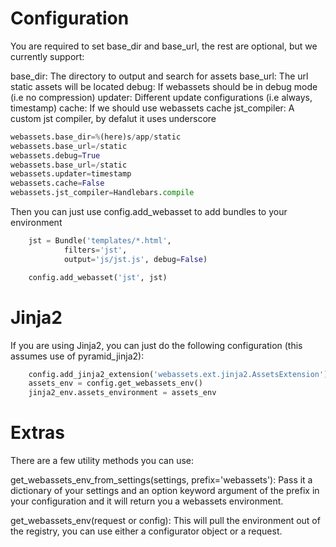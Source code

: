Configuration
====================
You are required to set base_dir and base_url, the rest are optional,
but we currently support:

base_dir: The directory to output and search for assets
base_url: The url static assets will be located
debug: If webassets should be in debug mode (i.e no compression)
updater: Different update configurations (i.e always, timestamp)
cache: If we should use webassets cache
jst_compiler: A custom jst compiler, by defalut it uses underscore

``` python
webassets.base_dir=%(here)s/app/static
webassets.base_url=/static
webassets.debug=True
webassets.base_url=/static
webassets.updater=timestamp
webassets.cache=False
webassets.jst_compiler=Handlebars.compile
 ```

Then you can just use config.add_webasset to add bundles to your environment

``` python
    jst = Bundle('templates/*.html',
            filters='jst',
            output='js/jst.js', debug=False)

    config.add_webasset('jst', jst)
 ```

Jinja2
====================
If you are using Jinja2, you can just do the following configuration (this assumes use of pyramid_jinja2):

``` python
    config.add_jinja2_extension('webassets.ext.jinja2.AssetsExtension')
    assets_env = config.get_webassets_env()
    jinja2_env.assets_environment = assets_env
 ```

Extras
====================
There are a few utility methods you can use:

get_webassets_env_from_settings(settings, prefix='webassets'): Pass it a dictionary of your settings and an
option keyword argument of the prefix in your configuration and it will return you a webassets environment.

get_webassets_env(request or config): This will pull the environment out of the registry, you can use either
a configurator object or a request.
